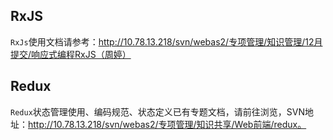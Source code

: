 

## RxJS

`RxJs`使用文档请参考：http://10.78.13.218/svn/webas2/专项管理/知识管理/12月提交/响应式编程RxJS（周婷）


## Redux

`Redux`状态管理使用、编码规范、状态定义已有专题文档，请前往浏览，SVN地址：http://10.78.13.218/svn/webas2/专项管理/知识共享/Web前端/redux。	
